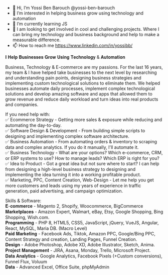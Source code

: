 
- 👋 Hi, I’m Yossi Ben Barouch @yossi-ben-barouch
- 👀 I’m interested in helping business grow using technology and automation
- 🌱 I’m currently learning JS
- 💞️ I am looking to get involved in cool and challenging projects. Where I can bring my technology and business background and help to make a measurable difference.
- 📫 How to reach me https://www.linkedin.com/in/yossibb/

𝐈 𝐇𝐞𝐥𝐩 𝐁𝐮𝐬𝐢𝐧𝐞𝐬𝐬𝐞𝐬 𝐆𝐫𝐨𝐰 𝐔𝐬𝐢𝐧𝐠 𝐓𝐞𝐜𝐡𝐧𝐨𝐥𝐨𝐠𝐲 & 𝐀𝐮𝐭𝐨𝐦𝐚𝐭𝐢𝐨𝐧

Business, Technology & E-commerce are my passions. For the last 16 years, my team & I have helped take businesses to the next level by researching and understanding pain points, designing business strategies and implementing custom technological solutions to eliminate them.
We helped businesses automate daily processes, implement complex technological solutions and develop amazing software and apps that allowed them to grow revenue and reduce daily workload and turn ideas into real products and companies.

If you need help with:<br>
✅ Ecommerce Strategy - Getting more sales & exposure while reducing and automating the day-to-day.<br>
✅ Software Design & Development - From building simple scripts to designing and implementing complex software architecture.<br>
✅ Business Automation - From automating orders & inventory to scraping data and complex analytics. If you do it manually, I'll automate it.<br>
✅ Business Technology - What are your options? Which e-commerce, CRM, or ERP systems to use? How to manage leads? Which ERP is right for you?<br>
✅ Idea to Product - Got a great idea but not sure where to start? I can help from designing a high-level business strategy to designing and implementing the idea turning it into a working profitable product.<br>
✅ Marketing, PPC, Content Creation, Web-Design - Let me help you get more customers and leads using my years of experience in traffic generation, paid advertising, and campaign optimization.<br>

Skills & Software:<br>
𝐄-𝐜𝐨𝐦𝐦𝐞𝐫𝐜𝐞 - Magento 2, Shopify, Woocommerce, BigCommerce<br>
𝐌𝐚𝐫𝐤𝐞𝐭𝐩𝐥𝐚𝐜𝐞𝐬 - Amazon Expert, Walmart, eBay, Etsy, Google Shopping, Bing Shopping, Wish.com.<br>
𝐏𝐫𝐨𝐠𝐫𝐚𝐦𝐦𝐢𝐧𝐠 - PHP 8, HTML5, CSS5, JavaScript, jQuery, VueJS, Angular, React, MySQL, Maria DB. (Macro Level)<br>
𝐏𝐚𝐢𝐝 𝐌𝐚𝐫𝐤𝐞𝐭𝐢𝐧𝐠 - Facebook Ads, Tiktok, Amazon PPC, Google/Bing PPC, Content Strategy and creation, Landing Pages, Funnel Creation.<br>
𝐃𝐞𝐬𝐢𝐠𝐧 - Adobe Photoshop, Adobe XD, Adobe Illustrator, Sketch, Anima.<br>
𝐏𝐫𝐨𝐣𝐞𝐜𝐭 𝐌𝐚𝐧𝐚𝐠𝐞𝐦𝐞𝐧𝐭 - JIRA, Asana, Monday, Trello, Microsoft Project.<br>
𝐃𝐚𝐭𝐚 𝐀𝐧𝐚𝐥𝐲𝐭𝐢𝐜𝐬 - Google Analytics, Facebook Pixels (+Custom conversions), Funnel Flux, Voluum<br>
𝐃𝐚𝐭𝐚 - Advanced Excel, Office Suite, phpMyAdmin<br>

<!---
yossi-ben-barouch/yossi-ben-barouch is a ✨ special ✨ repository because its `README.md` (this file) appears on your GitHub profile.
You can click the Preview link to take a look at your changes.
--->
